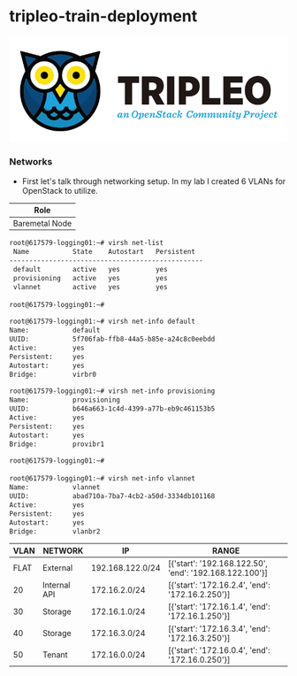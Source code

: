 # tripleo-train-deployment



![logo](https://github.com/NileshChandekar/tripleo-train-deployment/blob/main/tripleo.jpeg)


### Networks
* First let's talk through networking setup. In my lab I created 6 VLANs for OpenStack to utilize.

|Role|
|----|
|Baremetal Node|

```
root@617579-logging01:~# virsh net-list
 Name           State    Autostart   Persistent
-------------------------------------------------
 default        active   yes         yes
 provisioning   active   yes         yes
 vlannet        active   yes         yes

root@617579-logging01:~# 
```

```
root@617579-logging01:~# virsh net-info default
Name:           default
UUID:           5f706fab-ffb8-44a5-b85e-a24c8c0eebdd
Active:         yes
Persistent:     yes
Autostart:      yes
Bridge:         virbr0
```

```
root@617579-logging01:~# virsh net-info provisioning
Name:           provisioning
UUID:           b646a663-1c4d-4399-a77b-eb9c461153b5
Active:         yes
Persistent:     yes
Autostart:      yes
Bridge:         provibr1
```

```
root@617579-logging01:~# 

root@617579-logging01:~# virsh net-info vlannet
Name:           vlannet
UUID:           abad710a-7ba7-4cb2-a50d-3334db101168
Active:         yes
Persistent:     yes
Autostart:      yes
Bridge:         vlanbr2
```


|VLAN|NETWORK|IP|RANGE|
|----|----|----|----|
|FLAT|External|192.168.122.0/24|[{'start': '192.168.122.50', 'end': '192.168.122.100'}]|
|20|Internal API|172.16.2.0/24|[{'start': '172.16.2.4', 'end': '172.16.2.250'}]|
|30|Storage|172.16.1.0/24|[{'start': '172.16.1.4', 'end': '172.16.1.250'}]|
|40|Storage|172.16.3.0/24|[{'start': '172.16.3.4', 'end': '172.16.3.250'}]|
|50|Tenant|172.16.0.0/24|[{'start': '172.16.0.4', 'end': '172.16.0.250'}]|

